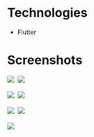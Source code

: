 # Technologies
- Flutter
# Screenshots
<kbd>
  <img src="Images/2.jpg">
  <img src="Images/3.jpg">
</kbd>
<br/>
<br/>
<kbd>
  <img src="Images/4.jpg">
  <img src="Images/5.jpg">
</kbd>
<br/>
<br/>
<kbd>
  <img src="Images/7.jpg">
  <img src="Images/6.jpg">
</kbd>
<br/>
<br/>
<kbd>
  <img src="Images/8.jpg">
</kbd>
<br/>
